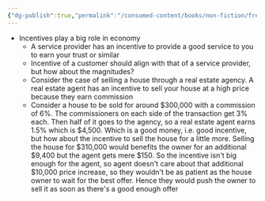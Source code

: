 ```yaml
---
{"dg-publish":true,"permalink":"/consumed-content/books/non-fiction/freakonomics/"}
---
```


- Incentives play a big role in economy
	- A service provider has an incentive to provide a good service to you to earn your trust or similar
	- Incentive of a customer should align with that of a service provider, but how about the magnitudes?
	- Consider the case of selling a house through a real estate agency. A real estate agent has an incentive to sell your house at a high price because they earn commission
	- Consider a house to be sold for around $300,000 with a commission of 6%. The commissioners on each side of the transaction get 3% each. Then half of it goes to the agency, so a real estate agent earns 1.5% which is $4,500. Which is a good money, i.e. good incentive, but how about the incentive to sell the house for a little more. Selling the house for $310,000 would benefits the owner for an additional $9,400 but the agent gets mere $150. So the incentive isn't big enough for the agent, so agent doesn't care about that additional $10,000 price increase, so they wouldn't be as patient as the house owner to wait for the best offer. Hence they would push the owner to sell it as soon as there's a good enough offer